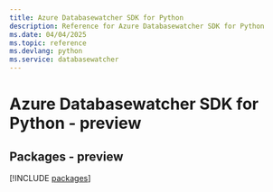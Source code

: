 ```yaml
---
title: Azure Databasewatcher SDK for Python
description: Reference for Azure Databasewatcher SDK for Python
ms.date: 04/04/2025
ms.topic: reference
ms.devlang: python
ms.service: databasewatcher
---
```

# Azure Databasewatcher SDK for Python - preview
## Packages - preview
[!INCLUDE [packages](databasewatcher-index.md)]